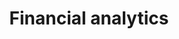 ---
title: "Financial analytics"
excerpt: "Financial analytics and credit risk prediction"
git_url: "https://github.com/savoga/financial-data-analytics/"
image: "https://i.dlpng.com/static/png/1521521-financial-growth-analysis-icon-analysis-png-1600_1600_preview.png"
publish: true
---